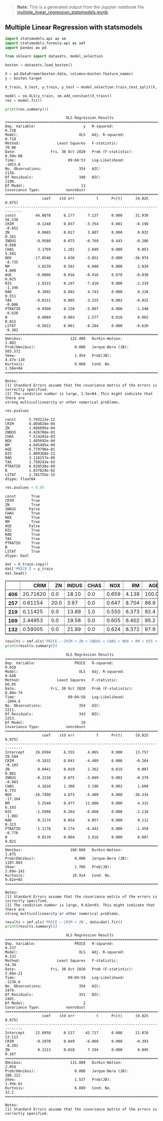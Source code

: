 >**Note**: This is a generated output from the Jupyter notebook file [multiple_linear_regression_statsmodels.ipynb](multiple_linear_regression_statsmodels.ipynb).

## Multiple Linear Regression with statsmodels


```python
import statsmodels.api as sm
import statsmodels.formula.api as smf
import pandas as pd

from sklearn import datasets, model_selection

```


```python
boston = datasets.load_boston()

X = pd.DataFrame(boston.data, columns=boston.feature_names)
y = boston.target

```


```python
X_train, X_test, y_train, y_test = model_selection.train_test_split(X, y, train_size=0.7)
```


```python
model = sm.OLS(y_train, sm.add_constant(X_train))
res = model.fit()

print(res.summary())
```

                                OLS Regression Results                            
    ==============================================================================
    Dep. Variable:                      y   R-squared:                       0.728
    Model:                            OLS   Adj. R-squared:                  0.718
    Method:                 Least Squares   F-statistic:                     70.06
    Date:                Fri, 30 Oct 2020   Prob (F-statistic):           8.50e-88
    Time:                        09:04:53   Log-Likelihood:                -1053.8
    No. Observations:                 354   AIC:                             2136.
    Df Residuals:                     340   BIC:                             2190.
    Df Model:                          13                                         
    Covariance Type:            nonrobust                                         
    ==============================================================================
                     coef    std err          t      P>|t|      [0.025      0.975]
    ------------------------------------------------------------------------------
    const         44.0878      6.177      7.137      0.000      31.938      56.238
    CRIM          -0.1248      0.037     -3.354      0.001      -0.198      -0.052
    ZN             0.0665      0.017      3.807      0.000       0.032       0.101
    INDUS         -0.0580      0.075     -0.769      0.443      -0.206       0.090
    CHAS           3.1769      1.181      2.689      0.008       0.853       5.501
    NOX          -17.8546      4.636     -3.851      0.000     -26.974      -8.735
    RM             3.0239      0.501      6.040      0.000       2.039       4.009
    AGE           -0.0066      0.016     -0.416      0.678      -0.038       0.025
    DIS           -1.8322      0.247     -7.410      0.000      -2.319      -1.346
    RAD            0.3892      0.082      4.743      0.000       0.228       0.551
    TAX           -0.0151      0.005     -3.155      0.002      -0.025      -0.006
    PTRATIO       -0.9300      0.158     -5.897      0.000      -1.240      -0.620
    B              0.0084      0.003      2.577      0.010       0.002       0.015
    LSTAT         -0.5012      0.061     -8.284      0.000      -0.620      -0.382
    ==============================================================================
    Omnibus:                      122.408   Durbin-Watson:                   1.802
    Prob(Omnibus):                  0.000   Jarque-Bera (JB):              503.572
    Skew:                           1.454   Prob(JB):                    4.47e-110
    Kurtosis:                       8.068   Cond. No.                     1.50e+04
    ==============================================================================
    
    Notes:
    [1] Standard Errors assume that the covariance matrix of the errors is correctly specified.
    [2] The condition number is large, 1.5e+04. This might indicate that there are
    strong multicollinearity or other numerical problems.



```python
res.pvalues
```




    const      5.793213e-12
    CRIM       8.869828e-04
    ZN         1.666095e-04
    INDUS      4.426706e-01
    CHAS       7.514282e-03
    NOX        1.405692e-04
    RM         4.045495e-09
    AGE        6.779796e-01
    DIS        1.009368e-12
    RAD        3.110157e-06
    TAX        1.750243e-03
    PTRATIO    8.928530e-09
    B          1.037824e-02
    LSTAT      2.781755e-15
    dtype: float64




```python
res.pvalues < 0.05
```




    const       True
    CRIM        True
    ZN          True
    INDUS      False
    CHAS        True
    NOX         True
    RM          True
    AGE        False
    DIS         True
    RAD         True
    TAX         True
    PTRATIO     True
    B           True
    LSTAT       True
    dtype: bool




```python
dat = X_train.copy()
dat['PRICE'] = y_train
dat.head()
```




<div>
<style scoped>
    .dataframe tbody tr th:only-of-type {
        vertical-align: middle;
    }

    .dataframe tbody tr th {
        vertical-align: top;
    }

    .dataframe thead th {
        text-align: right;
    }
</style>
<table border="1" class="dataframe">
  <thead>
    <tr style="text-align: right;">
      <th></th>
      <th>CRIM</th>
      <th>ZN</th>
      <th>INDUS</th>
      <th>CHAS</th>
      <th>NOX</th>
      <th>RM</th>
      <th>AGE</th>
      <th>DIS</th>
      <th>RAD</th>
      <th>TAX</th>
      <th>PTRATIO</th>
      <th>B</th>
      <th>LSTAT</th>
      <th>PRICE</th>
    </tr>
  </thead>
  <tbody>
    <tr>
      <th>406</th>
      <td>20.71620</td>
      <td>0.0</td>
      <td>18.10</td>
      <td>0.0</td>
      <td>0.659</td>
      <td>4.138</td>
      <td>100.0</td>
      <td>1.1781</td>
      <td>24.0</td>
      <td>666.0</td>
      <td>20.2</td>
      <td>370.22</td>
      <td>23.34</td>
      <td>11.9</td>
    </tr>
    <tr>
      <th>257</th>
      <td>0.61154</td>
      <td>20.0</td>
      <td>3.97</td>
      <td>0.0</td>
      <td>0.647</td>
      <td>8.704</td>
      <td>86.9</td>
      <td>1.8010</td>
      <td>5.0</td>
      <td>264.0</td>
      <td>13.0</td>
      <td>389.70</td>
      <td>5.12</td>
      <td>50.0</td>
    </tr>
    <tr>
      <th>219</th>
      <td>0.11425</td>
      <td>0.0</td>
      <td>13.89</td>
      <td>1.0</td>
      <td>0.550</td>
      <td>6.373</td>
      <td>92.4</td>
      <td>3.3633</td>
      <td>5.0</td>
      <td>276.0</td>
      <td>16.4</td>
      <td>393.74</td>
      <td>10.50</td>
      <td>23.0</td>
    </tr>
    <tr>
      <th>169</th>
      <td>2.44953</td>
      <td>0.0</td>
      <td>19.58</td>
      <td>0.0</td>
      <td>0.605</td>
      <td>6.402</td>
      <td>95.2</td>
      <td>2.2625</td>
      <td>5.0</td>
      <td>403.0</td>
      <td>14.7</td>
      <td>330.04</td>
      <td>11.32</td>
      <td>22.3</td>
    </tr>
    <tr>
      <th>132</th>
      <td>0.59005</td>
      <td>0.0</td>
      <td>21.89</td>
      <td>0.0</td>
      <td>0.624</td>
      <td>6.372</td>
      <td>97.9</td>
      <td>2.3274</td>
      <td>4.0</td>
      <td>437.0</td>
      <td>21.2</td>
      <td>385.76</td>
      <td>11.12</td>
      <td>23.0</td>
    </tr>
  </tbody>
</table>
</div>




```python
results = smf.ols('PRICE ~ CRIM + ZN + INDUS + CHAS + NOX + RM + DIS + RAD + PTRATIO + B', data=dat).fit()
print(results.summary())
```

                                OLS Regression Results                            
    ==============================================================================
    Dep. Variable:                  PRICE   R-squared:                       0.658
    Model:                            OLS   Adj. R-squared:                  0.648
    Method:                 Least Squares   F-statistic:                     66.05
    Date:                Fri, 30 Oct 2020   Prob (F-statistic):           8.00e-74
    Time:                        09:04:58   Log-Likelihood:                -1094.4
    No. Observations:                 354   AIC:                             2211.
    Df Residuals:                     343   BIC:                             2253.
    Df Model:                          10                                         
    Covariance Type:            nonrobust                                         
    ==============================================================================
                     coef    std err          t      P>|t|      [0.025      0.975]
    ------------------------------------------------------------------------------
    Intercept     26.6504      6.555      4.065      0.000      13.757      39.544
    CRIM          -0.1832      0.041     -4.489      0.000      -0.264      -0.103
    ZN             0.0441      0.019      2.362      0.019       0.007       0.081
    INDUS         -0.2310      0.075     -3.069      0.002      -0.379      -0.083
    CHAS           4.1816      1.308      3.196      0.002       1.609       6.755
    NOX          -26.7490      4.873     -5.489      0.000     -36.334     -17.164
    RM             5.2540      0.477     11.008      0.000       4.315       6.193
    DIS           -1.5998      0.264     -6.068      0.000      -2.118      -1.081
    RAD            0.2174      0.054      4.057      0.000       0.112       0.323
    PTRATIO       -1.1178      0.174     -6.442      0.000      -1.459      -0.776
    B              0.0139      0.004      3.916      0.000       0.007       0.021
    ==============================================================================
    Omnibus:                      160.668   Durbin-Watson:                   1.875
    Prob(Omnibus):                  0.000   Jarque-Bera (JB):             1107.863
    Skew:                           1.766   Prob(JB):                    2.69e-241
    Kurtosis:                      10.914   Cond. No.                     9.62e+03
    ==============================================================================
    
    Notes:
    [1] Standard Errors assume that the covariance matrix of the errors is correctly specified.
    [2] The condition number is large, 9.62e+03. This might indicate that there are
    strong multicollinearity or other numerical problems.



```python
results = smf.ols('PRICE ~ CRIM + ZN', data=dat).fit()
print(results.summary())
```

                                OLS Regression Results                            
    ==============================================================================
    Dep. Variable:                  PRICE   R-squared:                       0.237
    Model:                            OLS   Adj. R-squared:                  0.232
    Method:                 Least Squares   F-statistic:                     54.39
    Date:                Fri, 30 Oct 2020   Prob (F-statistic):           2.66e-21
    Time:                        09:04:59   Log-Likelihood:                -1236.6
    No. Observations:                 354   AIC:                             2479.
    Df Residuals:                     351   BIC:                             2491.
    Df Model:                           2                                         
    Covariance Type:            nonrobust                                         
    ==============================================================================
                     coef    std err          t      P>|t|      [0.025      0.975]
    ------------------------------------------------------------------------------
    Intercept     22.0958      0.517     42.717      0.000      21.078      23.113
    CRIM          -0.2970      0.049     -6.068      0.000      -0.393      -0.201
    ZN             0.1313      0.018      7.194      0.000       0.095       0.167
    ==============================================================================
    Omnibus:                      111.809   Durbin-Watson:                   2.054
    Prob(Omnibus):                  0.000   Jarque-Bera (JB):              280.122
    Skew:                           1.537   Prob(JB):                     1.49e-61
    Kurtosis:                       6.089   Cond. No.                         32.2
    ==============================================================================
    
    Notes:
    [1] Standard Errors assume that the covariance matrix of the errors is correctly specified.
